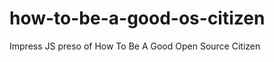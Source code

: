 how-to-be-a-good-os-citizen
===========================

Impress JS preso of How To Be A Good Open Source Citizen